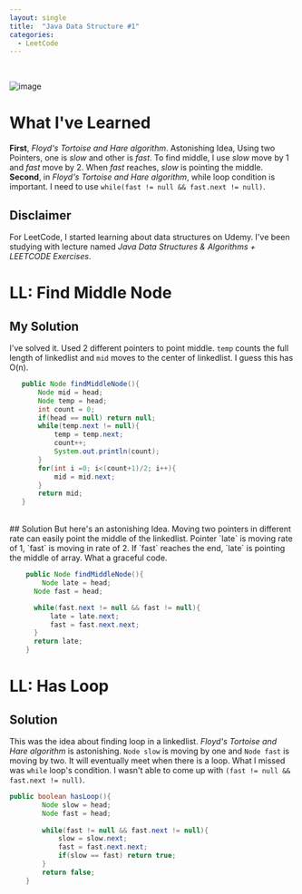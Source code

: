 ```yaml
---
layout: single
title:  "Java Data Structure #1"
categories:
  - LeetCode
---
```

<br>

![image](https://github.com/DutchVandaline/DutchVandaline.github.io/assets/142364450/b75c9826-3f3f-44ba-9d85-dc8eb7d3aba1)

# What I've Learned
**First**, *Floyd's Tortoise and Hare algorithm*. Astonishing Idea, Using two Pointers, one is *slow* and other is *fast*. To find middle, I use *slow* move by 1 and *fast* move by 2. When *fast* reaches, *slow* is pointing the middle.
**Second**, in *Floyd's Tortoise and Hare algorithm*, while loop condition is important. I need to use `while(fast != null && fast.next != null)`. 


## Disclaimer
 For LeetCode, I started learning about data structures on Udemy. I've been studying with lecture named *Java Data Structures & Algorithms + LEETCODE Exercises*. 

# LL: Find Middle Node

## My Solution
I've solved it. Used 2 different pointers to point middle. `temp` counts the full length of linkedlist and `mid` moves to the center of linkedlist. I guess this has O(n).

 ```java
	public Node findMiddleNode(){
	    Node mid = head;
	    Node temp = head;
	    int count = 0;
	    if(head == null) return null;
	    while(temp.next != null){
	        temp = temp.next;
	        count++;
	        System.out.println(count);
	    }
	    for(int i =0; i<(count+1)/2; i++){
	        mid = mid.next;
	    }
	    return mid;
	}
```
<br>
## Solution
But here's an astonishing Idea. Moving two pointers in different rate can easily point the middle of the linkedlist. Pointer `late` is moving rate of 1, `fast` is moving in rate of 2. If `fast` reaches the end, `late` is pointing the middle of array. What a graceful code.

```java
	public Node findMiddleNode(){
	    Node late = head;
      Node fast = head;

      while(fast.next != null && fast != null){
          late = late.next;
          fast = fast.next.next;
      }
      return late;
	}
```

# LL: Has Loop

## Solution
This was the idea about finding loop in a linkedlist. *Floyd's Tortoise and Hare algorithm* is astonishing. `Node slow` is moving by one and `Node fast` is moving by two. It will eventually meet when there is a loop. What I missed was `while` loop's condition. I wasn't able to come up with `(fast != null && fast.next != null)`. 

```java
public boolean hasLoop(){
	    Node slow = head;
	    Node fast = head;
	    
	    while(fast != null && fast.next != null){
	        slow = slow.next;
	        fast = fast.next.next;
	        if(slow == fast) return true;
	    }
	    return false;
	}
```
